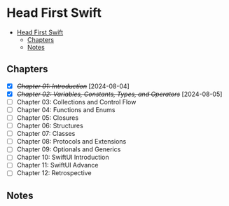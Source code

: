 # Head First Swift

- [Head First Swift](#head-first-swift)
  - [Chapters](#chapters)
  - [Notes](#notes)

## Chapters

- [x] ~~_Chapter 01: Introduction_~~ [2024-08-04]
- [x] ~~_Chapter 02: Variables, Constants, Types, and Operators_~~ [2024-08-05]
- [ ] Chapter 03: Collections and Control Flow
- [ ] Chapter 04: Functions and Enums
- [ ] Chapter 05: Closures
- [ ] Chapter 06: Structures
- [ ] Chapter 07: Classes
- [ ] Chapter 08: Protocols and Extensions
- [ ] Chapter 09: Optionals and Generics
- [ ] Chapter 10: SwiftUI Introduction
- [ ] Chapter 11: SwiftUI Advance
- [ ] Chapter 12: Retrospective

## Notes
